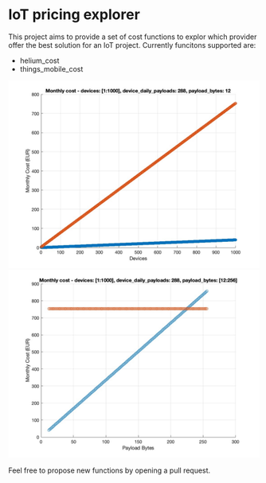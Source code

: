 # IoT pricing explorer
This project aims to provide a set of cost functions to explor which provider offer the best solution for an 
IoT project. Currently funcitons supported are:
- helium_cost
- things_mobile_cost

![fig_1](./img/fig_1.jpg)
![fig_2](./img/fig_2.jpg)


Feel free to propose new functions by opening a pull request.

